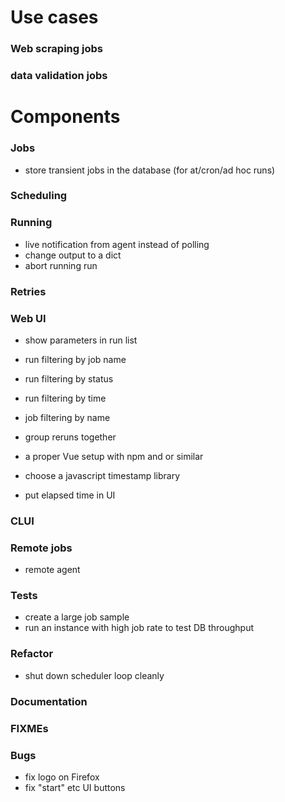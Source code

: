 # Use cases

### Web scraping jobs

### data validation jobs




# Components

### Jobs

- store transient jobs in the database (for at/cron/ad hoc runs)


### Scheduling



### Running

- live notification from agent instead of polling
- change output to a dict
- abort running run


### Retries



### Web UI

- show parameters in run list
- run filtering by job name
- run filtering by status
- run filtering by time
- job filtering by name

- group reruns together

- a proper Vue setup with npm and or similar
- choose a javascript timestamp library
- put elapsed time in UI


### CLUI


### Remote jobs

- remote agent


### Tests

- create a large job sample
- run an instance with high job rate to test DB throughput


### Refactor

- shut down scheduler loop cleanly


### Documentation


### FIXMEs


### Bugs

- fix logo on Firefox
- fix "start" etc UI buttons


